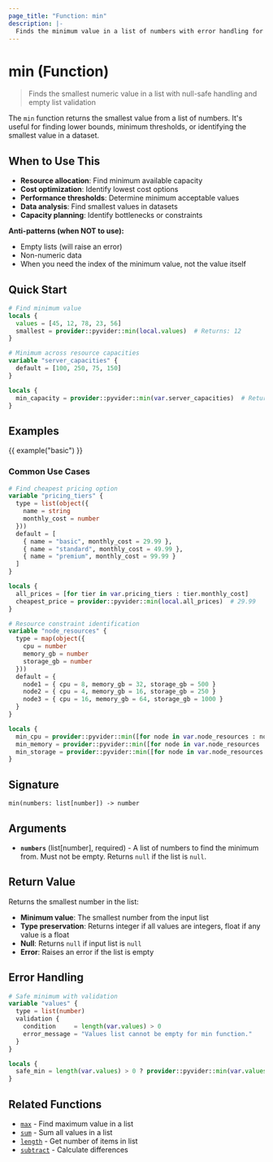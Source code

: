 ```yaml
---
page_title: "Function: min"
description: |-
  Finds the minimum value in a list of numbers with error handling for empty lists
---
```


# min (Function)

> Finds the smallest numeric value in a list with null-safe handling and empty list validation

The `min` function returns the smallest value from a list of numbers. It's useful for finding lower bounds, minimum thresholds, or identifying the smallest value in a dataset.

## When to Use This

- **Resource allocation**: Find minimum available capacity
- **Cost optimization**: Identify lowest cost options
- **Performance thresholds**: Determine minimum acceptable values
- **Data analysis**: Find smallest values in datasets
- **Capacity planning**: Identify bottlenecks or constraints

**Anti-patterns (when NOT to use):**
- Empty lists (will raise an error)
- Non-numeric data
- When you need the index of the minimum value, not the value itself

## Quick Start

```terraform
# Find minimum value
locals {
  values = [45, 12, 78, 23, 56]
  smallest = provider::pyvider::min(local.values)  # Returns: 12
}

# Minimum across resource capacities
variable "server_capacities" {
  default = [100, 250, 75, 150]
}

locals {
  min_capacity = provider::pyvider::min(var.server_capacities)  # Returns: 75
}
```

## Examples

{{ example("basic") }}

### Common Use Cases

```terraform
# Find cheapest pricing option
variable "pricing_tiers" {
  type = list(object({
    name = string
    monthly_cost = number
  }))
  default = [
    { name = "basic", monthly_cost = 29.99 },
    { name = "standard", monthly_cost = 49.99 },
    { name = "premium", monthly_cost = 99.99 }
  ]
}

locals {
  all_prices = [for tier in var.pricing_tiers : tier.monthly_cost]
  cheapest_price = provider::pyvider::min(local.all_prices)  # 29.99
}

# Resource constraint identification
variable "node_resources" {
  type = map(object({
    cpu = number
    memory_gb = number
    storage_gb = number
  }))
  default = {
    node1 = { cpu = 8, memory_gb = 32, storage_gb = 500 }
    node2 = { cpu = 4, memory_gb = 16, storage_gb = 250 }
    node3 = { cpu = 16, memory_gb = 64, storage_gb = 1000 }
  }
}

locals {
  min_cpu = provider::pyvider::min([for node in var.node_resources : node.cpu])          # 4
  min_memory = provider::pyvider::min([for node in var.node_resources : node.memory_gb])  # 16
  min_storage = provider::pyvider::min([for node in var.node_resources : node.storage_gb]) # 250
}
```

## Signature

`min(numbers: list[number]) -> number`

## Arguments

- **`numbers`** (list[number], required) - A list of numbers to find the minimum from. Must not be empty. Returns `null` if the list is `null`.

## Return Value

Returns the smallest number in the list:
- **Minimum value**: The smallest number from the input list
- **Type preservation**: Returns integer if all values are integers, float if any value is a float
- **Null**: Returns `null` if input list is `null`
- **Error**: Raises an error if the list is empty

## Error Handling

```terraform
# Safe minimum with validation
variable "values" {
  type = list(number)
  validation {
    condition     = length(var.values) > 0
    error_message = "Values list cannot be empty for min function."
  }
}

locals {
  safe_min = length(var.values) > 0 ? provider::pyvider::min(var.values) : null
}
```

## Related Functions

- [`max`](./max.md) - Find maximum value in a list
- [`sum`](./sum.md) - Sum all values in a list
- [`length`](./length.md) - Get number of items in list
- [`subtract`](./subtract.md) - Calculate differences